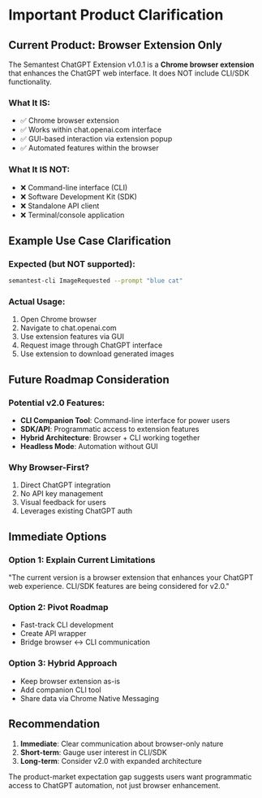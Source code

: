 # Important Product Clarification

## Current Product: Browser Extension Only

The Semantest ChatGPT Extension v1.0.1 is a **Chrome browser extension** that enhances the ChatGPT web interface. It does NOT include CLI/SDK functionality.

### What It IS:
- ✅ Chrome browser extension
- ✅ Works within chat.openai.com interface
- ✅ GUI-based interaction via extension popup
- ✅ Automated features within the browser

### What It IS NOT:
- ❌ Command-line interface (CLI)
- ❌ Software Development Kit (SDK)
- ❌ Standalone API client
- ❌ Terminal/console application

## Example Use Case Clarification

### Expected (but NOT supported):
```bash
semantest-cli ImageRequested --prompt "blue cat"
```

### Actual Usage:
1. Open Chrome browser
2. Navigate to chat.openai.com
3. Use extension features via GUI
4. Request image through ChatGPT interface
5. Use extension to download generated images

## Future Roadmap Consideration

### Potential v2.0 Features:
- **CLI Companion Tool**: Command-line interface for power users
- **SDK/API**: Programmatic access to extension features
- **Hybrid Architecture**: Browser + CLI working together
- **Headless Mode**: Automation without GUI

### Why Browser-First?
1. Direct ChatGPT integration
2. No API key management
3. Visual feedback for users
4. Leverages existing ChatGPT auth

## Immediate Options

### Option 1: Explain Current Limitations
"The current version is a browser extension that enhances your ChatGPT web experience. CLI/SDK features are being considered for v2.0."

### Option 2: Pivot Roadmap
- Fast-track CLI development
- Create API wrapper
- Bridge browser ↔ CLI communication

### Option 3: Hybrid Approach
- Keep browser extension as-is
- Add companion CLI tool
- Share data via Chrome Native Messaging

## Recommendation

1. **Immediate**: Clear communication about browser-only nature
2. **Short-term**: Gauge user interest in CLI/SDK
3. **Long-term**: Consider v2.0 with expanded architecture

The product-market expectation gap suggests users want programmatic access to ChatGPT automation, not just browser enhancement.